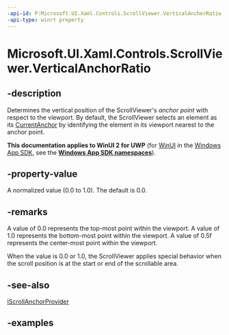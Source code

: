 ```yaml
---
-api-id: P:Microsoft.UI.Xaml.Controls.ScrollViewer.VerticalAnchorRatio
-api-type: winrt property
---
```


<!-- Property syntax.
public double VerticalAnchorRatio { get;  set; }
-->

# Microsoft.UI.Xaml.Controls.ScrollViewer.VerticalAnchorRatio

## -description

Determines the vertical position of the ScrollViewer's *anchor point* with respect to the viewport. By default, the ScrollViewer selects an element as its [CurrentAnchor](iscrollanchorprovider_currentanchor) by identifying the element in its viewport nearest to the anchor point.

**This documentation applies to WinUI 2 for UWP** (for [WinUI](/windows/apps/winui/winui3/) in the [Windows App SDK](/windows/apps/windows-app-sdk/), see the **[Windows App SDK namespaces](/windows/windows-app-sdk/api/winrt/)**).

## -property-value

A normalized value (0.0 to 1.0). The default is 0.0.

## -remarks

A value of 0.0 represents the top-most point within the viewport. A value of 1.0 represents the bottom-most point within the viewport. A value of 0.5f represents the center-most point within the viewport.

When the value is 0.0 or 1.0, the ScrollViewer applies special behavior when the scroll position is at the start or end of the scrollable area.

## -see-also

[IScrollAnchorProvider](iscrollanchorprovider.md)

## -examples
